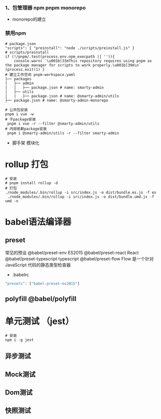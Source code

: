 ### 1、包管理器 npm  pnpm monorepo
- monorepo的建立
### 禁用npm
``` shell
# package.json
"scripts": { "preinstall": "node ./scripts/preinstall.js" }
# scripts/preinstall
if (!/pnpm/.test(process.env.npm_execpath || '')){ 
	console.warn( `\u001b[33mThis repository requires using pnpm as the package manager for scripts to work properly.\u001b[39m\n` )process.exit(1) }
# 建立工作空间 pnpm-workspace.yaml
├── packages 
| 	├── admin 
| 	| 	├── package.json # name: smarty-admin
| 	├── utils 
| 	| 	├── package.json # name: @smarty-admin/utils
├── package.json # name: @smarty-admin-monorepo

# 公共包安装 
pnpm i vue -w 
# 子package安装
 pnpm i vue -r --filter @smarty-admin/utils 
# 内部依赖package安装
 pnpm i @smarty-admin/utils -r --filter smarty-admin
```
- 脚手架 模块化
# rollup 打包
``` shell
# 安装
# pnpm install rollup -d
# 打包
./node_modules/.bin/rollup -i src/index.js -o dist/bundle.es.js -f es
 ./node_modules/.bin/rollup -i src/index.js -o dist/bundle.umd.js -f umd -n

```
# babel语法编译器
##  preset 
常⻅的预设 @babel/preset-env ES2015 
@babel/preset-react React 
@babel/preset-typescript 
typescript @babel/preset-flow 
Flow 是⼀个针对 JavaScript 代码的静态类型检查器
- .babelrc
``` js
"presets": ["babel-preset-es2015"]
```
## polyfill   @babel/polyfill
# 单元测试 （jest）
``` shell
# 安装
npm i -g jest
```
 ## 异步测试
 ## Mock测试
 ## Dom测试
 ## 快照测试